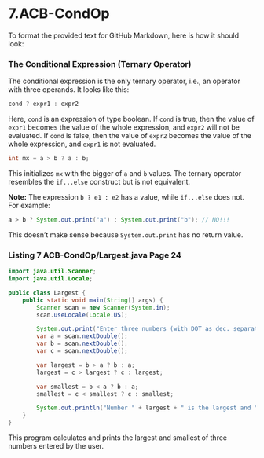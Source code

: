 # 7.ACB-CondOp

To format the provided text for GitHub Markdown, here is how it should look:

### The Conditional Expression (Ternary Operator)

The conditional expression is the only ternary operator, i.e., an operator with three operands. It looks like this:

```java
cond ? expr1 : expr2
```

Here, `cond` is an expression of type boolean. If `cond` is true, then the value of `expr1` becomes the value of the whole expression, and `expr2` will not be evaluated. If `cond` is false, then the value of `expr2` becomes the value of the whole expression, and `expr1` is not evaluated.

```java
int mx = a > b ? a : b;
```
This initializes `mx` with the bigger of `a` and `b` values. The ternary operator resembles the `if...else` construct but is not equivalent.

**Note:** The expression `b ? e1 : e2` has a value, while `if...else` does not. For example:

```java
a > b ? System.out.print("a") : System.out.print("b"); // NO!!!
```

This doesn’t make sense because `System.out.print` has no return value.

### Listing 7 ACB-CondOp/Largest.java Page 24

```java
import java.util.Scanner;
import java.util.Locale;

public class Largest {
    public static void main(String[] args) {
        Scanner scan = new Scanner(System.in);
        scan.useLocale(Locale.US);

        System.out.print("Enter three numbers (with DOT as dec. separator!) -> ");
        var a = scan.nextDouble();
        var b = scan.nextDouble();
        var c = scan.nextDouble();

        var largest = b > a ? b : a;
        largest = c > largest ? c : largest;

        var smallest = b < a ? b : a;
        smallest = c < smallest ? c : smallest;

        System.out.println("Number " + largest + " is the largest and " + smallest + " is the smallest");
    }
}
```

This program calculates and prints the largest and smallest of three numbers entered by the user.
